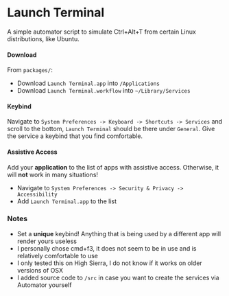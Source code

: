 # Launch Terminal
A simple automator script to simulate Ctrl+Alt+T from certain Linux distributions, like Ubuntu.

#### Download
From `packages/`:
- Download `Launch Terminal.app` into `/Applications`
- Download `Launch Terminal.workflow` into `~/Library/Services`

#### Keybind
Navigate to `System Preferences -> Keyboard -> Shortcuts -> Services` and scroll to the bottom, `Launch Terminal` should be there under `General`. Give the service a keybind that you find comfortable.

#### Assistive Access
Add your __application__ to the list of apps with assistive access. Otherwise, it will __not__ work in many situations!
- Navigate to `System Preferences -> Security & Privacy -> Accessibility`
- Add `Launch Terminal.app` to the list

### Notes
- Set a __unique__ keybind! Anything that is being used by a different app will render yours useless
- I personally chose cmd+f3, it does not seem to be in use and is relatively comfortable to use
- I only tested this on High Sierra, I do not know if it works on older versions of OSX
- I added source code to `/src` in case you want to create the services via Automator yourself
